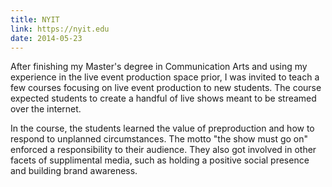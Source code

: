 ```yaml
---
title: NYIT
link: https://nyit.edu
date: 2014-05-23
---
```


After finishing my Master's degree in Communication Arts and using my experience in the live event production space prior, I was invited to teach a few courses focusing on live event production to new students. The course expected students to create a handful of live shows meant to be streamed over the internet.

In the course, the students learned the value of preproduction and how to respond to unplanned circumstances. The motto "the show must go on" enforced a responsibility to their audience. They also got involved in other facets of supplimental media, such as holding a positive social presence and building brand awareness.